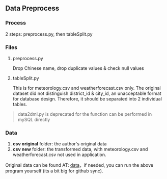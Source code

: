 ## Data Preprocess

### Process

2 steps: preprocess.py, then tableSplit.py

### Files

1. preprocess.py

   Drop Chinese name, drop duplicate values & check null values

2. tableSplit.py

   This is for meteorology.csv and weatherforecast.csv only. The original dataset did not distinguish district_id & city_id, an unacceptable format for database design. Therefore, it should be separated into 2 individual tables.

> data2dml.py is deprecated for the function can be performed in mySQL directly

### Data

1. **csv original** folder: the author's original data
2. **csv new** folder: the transformed data, with meteorology.csv and weatherforecast.csv not used in application.

Original data can be found AT: [data](https://www.microsoft.com/en-us/research/uploads/prod/2016/02/Data-1.zip)，if needed, you can run the above program yourself (its a bit big for github sync).

